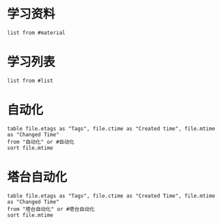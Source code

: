 # 学习资料 
```dataview
list from #material 
```

# 学习列表
```dataview
list from #list
```

# 自动化
```dataview
table file.etags as "Tags", file.ctime as "Created time", file.mtime as "Changed Time"
from "自动化" or #自动化
sort file.mtime
```

# 塔台自动化
```dataview
table file.etags as "Tags", file.ctime as "Created Time", file.mtime as "Changed Time"
from "塔台自动化" or #塔台自动化
sort file.mtime
```











